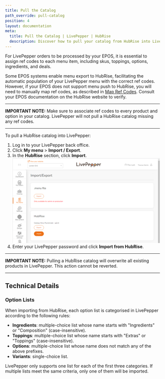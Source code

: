 ```yaml
---
title: Pull the Catalog
path_override: pull-catalog
position: 4
layout: documentation
meta:
  title: Pull the Catalog | LivePepper | HubRise
  description: Discover how to pull your catalog from HubRise into LivePepper.
---
```


For LivePepper orders to be processed by your EPOS, it is essential to assign ref codes to each menu item, including skus, toppings, options, ingredients, and deals.

Some EPOS systems enable menu export to HubRise, facilitating the automatic population of your LivePepper menu with the correct ref codes. However, if your EPOS does not support menu push to HubRise, you will need to manually map ref codes, as described in [Map Ref Codes](/apps/livepepper/map-ref-codes). Consult your EPOS documentation on the HubRise website to verify.

---

**IMPORTANT NOTE:** Make sure to associate ref codes to every product and option in your catalog. LivePepper will not pull a HubRise catalog missing any ref codes.

---

To pull a HubRise catalog into LivePepper:

1. Log in to your LivePepper back office.
1. Click **My menu** > **Import / Export**.
1. In the **HubRise** section, click **Import**.
   ![Import and Export the Menu](./images/010-hubrise-menu-import.png)
1. Enter your LivePepper password and click **Import from HubRise**.

---

**IMPORTANT NOTE:** Pulling a HubRise catalog will overwrite all existing products in LivePepper. This action cannot be reverted.

---

## Technical Details

### Option Lists

When importing from HubRise, each option list is categorised in LivePepper according to the following rules:

- **Ingredients**: multiple-choice list whose name starts with "Ingredients" or "Composition" (case-insensitive).
- **Toppings**: multiple-choice list whose name starts with "Extras" or "Toppings" (case-insensitive).
- **Options**: multiple-choice list whose name does not match any of the above prefixes.
- **Variants**: single-choice list.

LivePepper only supports one list for each of the first three categories. If multiple lists meet the same criteria, only one of them will be imported.
